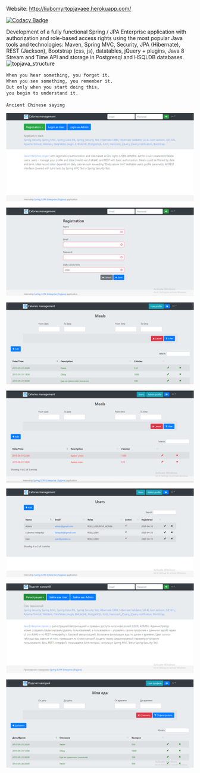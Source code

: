 
Website: http://liubomyrtopjavaee.herokuapp.com/

[![Codacy Badge](https://api.codacy.com/project/badge/Grade/006cd39aef9142ae92093f58346654ba)](https://www.codacy.com/manual/Liubomyr17/TopJava_Enterprise?utm_source=github.com&amp;utm_medium=referral&amp;utm_content=Liubomyr17/TopJava_Enterprise&amp;utm_campaign=Badge_Grade)

Development of a fully functional Spring / JPA Enterprise application with authorization and role-based access rights using the most popular Java tools and technologies: Maven, Spring MVC, Security, JPA (Hibernate), REST (Jackson), Bootstrap (css, js), datatables, jQuery + plugins, Java 8 Stream and Time API and storage in Postgresql and HSQLDB databases.
![topjava_structure](https://user-images.githubusercontent.com/13649199/27433714-8294e6fe-575e-11e7-9c41-7f6e16c5ebe5.jpg)

    When you hear something, you forget it.
    When you see something, you remember it.
    But only when you start doing this,
    you begin to understand it.
    
    Ancient Chinese saying


![topjava_structure](src/main/webapp/resources/images/Capture1.PNG)

![topjava_structure](src/main/webapp/resources/images/Capture2.PNG)

![topjava_structure](src/main/webapp/resources/images/Capture3.PNG)

![topjava_structure](src/main/webapp/resources/images/Capture4.PNG)

![topjava_structure](src/main/webapp/resources/images/Capture5.PNG)

![topjava_structure](src/main/webapp/resources/images/Capture6.PNG)

![topjava_structure](src/main/webapp/resources/images/Capture7.PNG)

